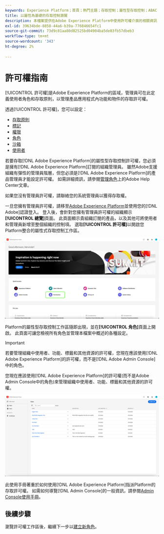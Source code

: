 ```yaml
---
keywords: Experience Platform；首頁；熱門主題；存取控制；屬性型存取控制；ABAC
title: 以屬性為基礎的存取控制瀏覽
description: 本檔案提供在Adobe Experience Platform中使用許可權介面的相關資訊
exl-id: 39634bde-8858-44a6-b39a-776846654fc1
source-git-commit: 73d9c81aa80d82525bd04904ba5de83fb57dbeb3
workflow-type: tm+mt
source-wordcount: '343'
ht-degree: 2%

---
```


# 許可權指南

[!UICONTROL 許可權]是Adobe Experience Platform的區域，管理員可在此定義使用者角色和存取原則，以管理產品應用程式內功能和物件的存取許可權。

透過[!UICONTROL 許可權]，您可以設定：

* [存取原則](./policies.md)
* [標記](./labels.md)
* [權限](./permissions.md)
* [角色](./roles.md)
* [沙箱](./sandboxes.md)
* [使用者](./users.md)

若要存取[!DNL Adobe Experience Platform]的屬性型存取控制許可權，您必須是擁有[!DNL Adobe Experience Platform]訂閱的組織管理員。 雖然Adobe支援組織有彈性的管理員階層，但您必須是[!DNL Adobe Experience Platform]的產品管理員才能設定許可權。 如需詳細資訊，請參閱[管理角色](https://helpx.adobe.com/enterprise/using/admin-roles.html)上的Adobe Help Center文章。

如果您沒有管理員許可權，請聯絡您的系統管理員以獲得存取權。

一旦您擁有管理員許可權，請移至[Adobe Experience Platform](https://experience.adobe.com/)並使用您的[!DNL Adobe]認證登入。 登入後，會針對您擁有管理員許可權的組織顯示&#x200B;**[!UICONTROL 總覽]**&#x200B;頁面。 此頁面顯示貴組織訂閱的產品，以及其他可將使用者和管理員新增至整個組織的控制項。 選取&#x200B;**[!UICONTROL 許可權]**&#x200B;以開啟您Platform整合的屬性式存取控制工作區。

![flac-select-product](../../images/flac-ui/flac-select-product.png)

Platform的屬性型存取控制工作區隨即出現，並在&#x200B;**[!UICONTROL 角色]**&#x200B;頁面上開啟。 此頁面可讓您檢視所有角色並管理本檔案中概述的各種設定。

>[!IMPORTANT]
>
>若要管理組織中使用者、功能、標籤和其他資源的許可權，您現在應該使用[!DNL Adobe Experience Platform]的許可權，而不是[!DNL Adobe Admin Console]中的角色。

您現在應該使用[!DNL Adobe Experience Platform]的許可權(而不是Adobe Admin Console中的角色)來管理組織中使用者、功能、標籤和其他資源的許可權。

![flac-select-roles](../../images/flac-ui/flac-select-roles.png)

此使用手冊著重於如何使用[!DNL Adobe Experience Platform]指派Platform的存取許可權。 如需如何導覽[!DNL Admin Console]的一般資訊，請參閱[Admin Console使用手冊](https://helpx.adobe.com/tw/enterprise/using/admin-console.html)。

## 後續步驟

瀏覽許可權工作區後，繼續下一步以[建立新角色](roles.md)。
